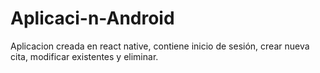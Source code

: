 # Aplicaci-n-Android
Aplicacion creada en react native, contiene inicio de sesión, crear nueva cita, modificar existentes y eliminar.
